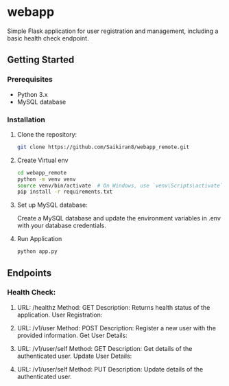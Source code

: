 # webapp

Simple Flask application for user registration and management, including a basic health check endpoint.

## Getting Started

### Prerequisites
- Python 3.x
- MySQL database
  
### Installation

1. Clone the repository:

   ```bash
   git clone https://github.com/Saikiran8/webapp_remote.git

2. Create Virtual env

    ```bash
    cd webapp_remote
    python -m venv venv
    source venv/bin/activate  # On Windows, use `venv\Scripts\activate`
    pip install -r requirements.txt

3. Set up MySQL database:
    
    Create a MySQL database and update the environment variables in .env with your database credentials.

4. Run Application

    ```bash
    python app.py


## Endpoints
### Health Check:

1. URL: /healthz
    Method: GET
    Description: Returns health status of the application.
    User Registration:

2. URL: /v1/user
    Method: POST
    Description: Register a new user with the provided information.
    Get User Details:

3. URL: /v1/user/self
    Method: GET
    Description: Get details of the authenticated user.
    Update User Details:

4. URL: /v1/user/self
    Method: PUT
    Description: Update details of the authenticated user.
    
